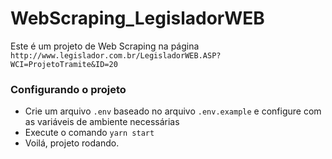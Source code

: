 # WebScraping_LegisladorWEB
Este é um projeto de Web Scraping na página `http://www.legislador.com.br/LegisladorWEB.ASP?WCI=ProjetoTramite&ID=20`

### Configurando o projeto
- Crie um arquivo `.env` baseado no arquivo `.env.example` e configure com as variáveis de ambiente necessárias
- Execute o comando `yarn start`
- Voilá, projeto rodando.
